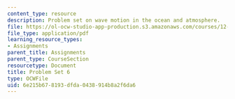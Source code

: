```yaml
---
content_type: resource
description: Problem set on wave motion in the ocean and atmosphere.
file: https://ol-ocw-studio-app-production.s3.amazonaws.com/courses/12-802-wave-motion-in-the-ocean-and-the-atmosphere-spring-2008/6e215b678193dfda0438914b8a2f6da6_MIT12_802S08_pset06.pdf
file_type: application/pdf
learning_resource_types:
- Assignments
parent_title: Assignments
parent_type: CourseSection
resourcetype: Document
title: Problem Set 6
type: OCWFile
uid: 6e215b67-8193-dfda-0438-914b8a2f6da6
---
```


